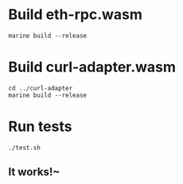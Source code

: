 # Build eth-rpc.wasm
```shell
marine build --release
```

# Build curl-adapter.wasm
```shell
cd ../curl-adapter
marine build --release
```

# Run tests
```shell
./test.sh
```
## It works!~
